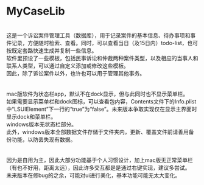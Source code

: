 # MyCaseLib

<br>
这是一个诉讼案件管理工具（数据库），用于记录案件的基本信息、待办事项和事件记录，方便随时检索、查看。同时，可以查看当日（及15日内）todo-list，也可按既定套路快速生成并复制一些信息。  
<br>
软件里预设了一些模板，包括民事诉讼和仲裁两种案件类型，以及相应的当事人和联系人类型，可以通过自定义添加或修改这些模板。  
<br>
因此，除了诉讼案件以外，也许也可以用于管理其他事务。  
<br><br><br>
mac版软件为状态栏app，默认不在dock显示，但与此同时也不显示菜单栏。  
<br>
如果需要显示菜单栏和dock图标，可以查看包内容，Contents文件下的Info.plist中“LSUIElement”下一行的“true”为“false”。未来版本争取实现仅在显示主界面时显示dock和菜单栏。  
<br>
windows版本无状态栏部分。  
<br>
此外，windows版本全部数据文件存储于文件夹内，更新、覆盖文件前请善用备份功能，以防丢失现有数据。  
<br><br><br>
因为是自用为主，因此大部分功能基于个人习惯设计，加上mac版无正常菜单栏（有也不好用，距离太远），因此许多交互都是是通过右键实现，建议多尝试。  
<br>
未来版本在修bug的之余，可能对ui进行美化，基本功能可能无太大变化。
